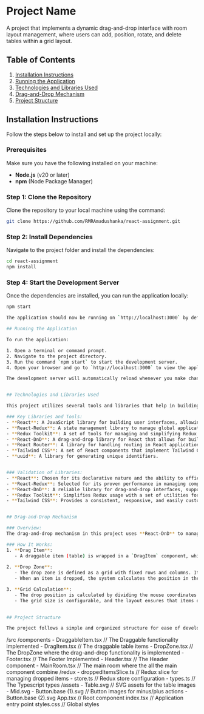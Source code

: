 # Project Name

A project that implements a dynamic drag-and-drop interface with room layout management, where users can add, position, rotate, and delete tables within a grid layout.

## Table of Contents

1. [Installation Instructions](#installation-instructions)
2. [Running the Application](#running-the-application)
3. [Technologies and Libraries Used](#technologies-and-libraries-used)
4. [Drag-and-Drop Mechanism](#drag-and-drop-mechanism)
5. [Project Structure](#project-structure)

## Installation Instructions

Follow the steps below to install and set up the project locally:

### Prerequisites
Make sure you have the following installed on your machine:
- **Node.js** (v20 or later)
- **npm** (Node Package Manager)

### Step 1: Clone the Repository
Clone the repository to your local machine using the command:
```bash
git clone https://github.com/RMRAmadushanka/react-assignment.git
```

### Step 2: Install Dependencies
Navigate to the project folder and install the dependencies:
```bash
cd react-assignment
npm install
```

### Step 4: Start the Development Server
Once the dependencies are installed, you can run the application locally:
```bash
npm start

The application should now be running on `http://localhost:3000` by default.

## Running the Application

To run the application:

1. Open a terminal or command prompt.
2. Navigate to the project directory.
3. Run the command `npm start` to start the development server.
4. Open your browser and go to `http://localhost:3000` to view the application.

The development server will automatically reload whenever you make changes to the source code.


## Technologies and Libraries Used

This project utilizes several tools and libraries that help in building and managing the application effectively.

### Key Libraries and Tools:
- **React**: A JavaScript library for building user interfaces, allowing for component-based architecture and efficient UI updates.
- **React-Redux**: A state management library to manage global application state.
- **Redux Toolkit**: A set of tools for managing and simplifying Redux usage.
- **React-DnD**: A drag-and-drop library for React that allows for building complex drag-and-drop interactions with minimal effort.
- **React Router**: A library for handling routing in React applications.
- **Tailwind CSS**: A set of React components that implement Tailwind CSS Design to create a clean and modern UI.
- **uuid**: A library for generating unique identifiers.


### Validation of Libraries:
- **React**: Chosen for its declarative nature and the ability to efficiently update the UI based on state changes.
- **React-Redux**: Selected for its proven performance in managing complex state across large applications.
- **React-DnD**: A reliable library for drag-and-drop interfaces, supporting both mouse and touch events.
- **Redux Toolkit**: Simplifies Redux usage with a set of utilities for immutable updates, async logic, and store configuration.
- **Tailwind CSS**: Provides a consistent, responsive, and easily customizable design system.


## Drag-and-Drop Mechanism

### Overview:
The drag-and-drop mechanism in this project uses **React-DnD** to manage drag interactions. When a user drags a table item and drops it into a specified area (the drop zone), the position is calculated based on the grid size. 

### How It Works:
1. **Drag Item**: 
   - A draggable item (table) is wrapped in a `DragItem` component, which uses the `useDrag` hook from React-DnD to manage the drag state. This component is responsible for making the item draggable and tracking its position while being dragged.
   
2. **Drop Zone**:
   - The drop zone is defined as a grid with fixed rows and columns. It listens for the drop event using the `useDrop` hook.
   - When an item is dropped, the system calculates the position in the grid based on the mouse coordinates at the time of the drop.

3. **Grid Calculation**:
   - The drop position is calculated by dividing the mouse coordinates by the width and height of each grid cell. This ensures that the item aligns perfectly with the grid cells. 
   - The grid size is configurable, and the layout ensures that items do not overlap, using a simple check to verify that a cell is unoccupied before placing an item.

   
## Project Structure

The project follows a simple and organized structure for ease of development and scalability.

```
/src
  /components
    - DraggableItem.tsx    // The Draggable functionality implemented
    - DragItem.tsx         // The draggable table items
    - DropZone.tsx         // The DropZone where the drag-and-drop functionality is implemented
    - Footer.tsx           // The Footer Implemented
    - Header.tsx           // The Header component
    - MainRoom.tsx         // The main room where the all the main component combine
  /redux
    - droppedItemsSlice.ts // Redux slice for managing dropped items
    - store.ts             // Redux store configuration
    - types.ts             // The Typescript types
  /assets
    - Table.svg            // SVG assets for the table images
    - Mid.svg
    - Button.base (1).svg  // Button images for minus/plus actions
    - Button.base (2).svg
  App.tsx                  // Root component
  index.tsx                // Application entry point
  styles.css               // Global styles




